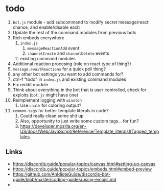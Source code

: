 # todo

1. `bot.js` module - add subcommand to modify secret message/react chance, and enable/disable each
2. Update the rest of the command modules from previous bots
3. Rich embeds everywhere
   1. `index.js`
      1. `messageReactionAdd` event
      2. `channelCreate` and `channelDelete` events
   2. existing command modules
4. Additional reaction procesing (role on react type of thing?)
5. `message.awaitReactions` for a quick poll thing?
6. any other bot settings you want to add commands for?
7. ctrl-f "todo" in `index.js` and existing command modules
8. Fix reddit module
9.  Think about everything in the bot that is user controlled, check for exploits (`bot.js` might have one)
10. Reimplement logging with `winston`
    1. Use `chalk` for coloring output?
11. `common-tags` for better template literals in code?
    1. Could really clean some shit up
    2. Also, opportunity to just write some custom tags... for fun?
    3. https://developer.mozilla.org/en-US/docs/Web/JavaScript/Reference/Template_literals#Tagged_templates

## Links

- https://discordjs.guide/popular-topics/canvas.html#setting-up-canvas
- https://discordjs.guide/popular-topics/embeds.html#embed-preview
- https://github.com/AnIdiotsGuide/discordjs-bot-guide/blob/master/coding-guides/using-emojis.md
- 
